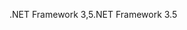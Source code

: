 <span data-ttu-id="3ee6c-101">.NET Framework 3,5</span><span class="sxs-lookup"><span data-stu-id="3ee6c-101">.NET Framework 3.5</span></span>